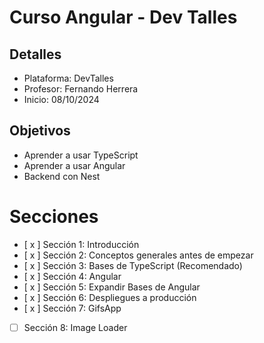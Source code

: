 # Curso Angular - Dev Talles

## Detalles

- Plataforma: DevTalles
- Profesor: Fernando Herrera
- Inicio: 08/10/2024

## Objetivos

- Aprender a usar TypeScript
- Aprender a usar Angular
- Backend con Nest

# Secciones

- [ x ] Sección 1: Introducción
- [ x ] Sección 2: Conceptos generales antes de empezar
- [ x ] Sección 3: Bases de TypeScript (Recomendado)
- [ x ] Sección 4: Angular
- [ x ] Sección 5: Expandir Bases de Angular
- [ x ] Sección 6: Despliegues a producción
- [ x ] Sección 7: GifsApp
- [ ] Sección 8: Image Loader
